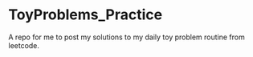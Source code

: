 # ToyProblems_Practice
A repo for me to post my solutions to my daily toy problem routine from leetcode.